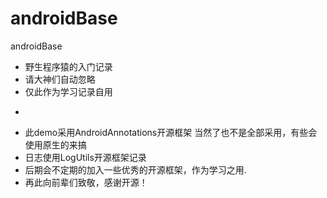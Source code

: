 # androidBase
androidBase
 * 野生程序猿的入门记录
 * 请大神们自动忽略
 * 仅此作为学习记录自用
 * <p/>
 * 此demo采用AndroidAnnotations开源框架 当然了也不是全部采用，有些会使用原生的来搞
 * 日志使用LogUtils开源框架记录
 * 后期会不定期的加入一些优秀的开源框架，作为学习之用.
 * 再此向前辈们致敬，感谢开源！

